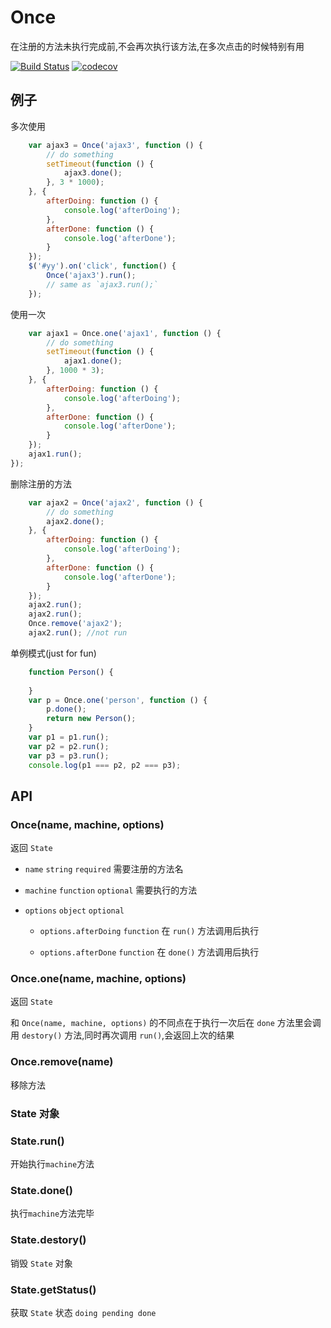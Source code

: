 # Once
在注册的方法未执行完成前,不会再次执行该方法,在多次点击的时候特别有用

[![Build Status](https://travis-ci.org/zhangsanshi/once.svg?branch=master)](https://travis-ci.org/zhangsanshi/once)
[![codecov](https://codecov.io/gh/zhangsanshi/once/branch/master/graph/badge.svg)](https://codecov.io/gh/zhangsanshi/once)
## 例子

多次使用
```javascript
    var ajax3 = Once('ajax3', function () {
        // do something
        setTimeout(function () {
            ajax3.done();
        }, 3 * 1000);
    }, {
        afterDoing: function () {
            console.log('afterDoing');
        },
        afterDone: function () {
            console.log('afterDone');
        }
    });
    $('#yy').on('click', function() {
        Once('ajax3').run();
        // same as `ajax3.run();`
    });
```

使用一次
```javascript
    var ajax1 = Once.one('ajax1', function () {
        // do something
        setTimeout(function () {
            ajax1.done();
        }, 1000 * 3);
    }, {
        afterDoing: function () {
            console.log('afterDoing');
        },
        afterDone: function () {
            console.log('afterDone');
        }
    });
    ajax1.run();
});
```

删除注册的方法
```javascript
    var ajax2 = Once('ajax2', function () {
        // do something
        ajax2.done();
    }, {
        afterDoing: function () {
            console.log('afterDoing');
        },
        afterDone: function () {
            console.log('afterDone');
        }
    });
    ajax2.run();
    ajax2.run();
    Once.remove('ajax2');
    ajax2.run(); //not run
```

单例模式(just for fun)
```javascript
    function Person() {
    
    }
    var p = Once.one('person', function () {
        p.done();
        return new Person();
    }
    var p1 = p1.run();
    var p2 = p2.run();
    var p3 = p3.run();
    console.log(p1 === p2, p2 === p3);
```

## API

### Once(name, machine, options)

返回 `State`

- `name` `string` `required` 需要注册的方法名 

- `machine` `function` `optional` 需要执行的方法

- `options` `object` `optional` 
    
    + `options.afterDoing` `function` 在 `run()` 方法调用后执行
    
    + `options.afterDone` `function` 在 `done()` 方法调用后执行

### Once.one(name, machine, options)

返回 `State`

和 `Once(name, machine, options)` 的不同点在于执行一次后在 `done` 方法里会调用 `destory()` 方法,同时再次调用 `run()`,会返回上次的结果

### Once.remove(name)

移除方法

### State 对象

### State.run()
开始执行`machine`方法

### State.done()
执行`machine`方法完毕

### State.destory()
销毁 `State` 对象

### State.getStatus()
获取 `State` 状态 `doing pending done`
